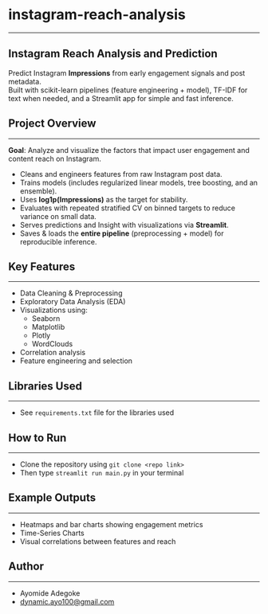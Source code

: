 # instagram-reach-analysis
---
##  Instagram Reach Analysis and Prediction

Predict Instagram **Impressions** from early engagement signals and post metadata.  
Built with scikit-learn pipelines (feature engineering + model), TF-IDF for text when needed, and a Streamlit app for simple and fast inference.

## Project Overview
---
**Goal**: Analyze and visualize the factors that impact user engagement and content reach on Instagram.


- Cleans and engineers features from raw Instagram post data.
- Trains  models (includes regularized linear models, tree boosting, and an ensemble).
- Uses **log1p(Impressions)** as the target for stability.
- Evaluates with repeated stratified CV on binned targets to reduce variance on small data.
- Serves predictions and Insight with visualizations via **Streamlit**.
- Saves & loads the **entire pipeline** (preprocessing + model) for reproducible inference.


##  Key Features
---

- Data Cleaning & Preprocessing
- Exploratory Data Analysis (EDA)
- Visualizations using:
  - Seaborn
  - Matplotlib
  - Plotly
  - WordClouds
- Correlation analysis
- Feature engineering and selection

## Libraries Used
---

- See `requirements.txt` file for the libraries used 



## How to Run
---

- Clone the repository using `git clone <repo link>`
- Then type `streamlit run main.py` in your terminal


##  Example Outputs
---

- Heatmaps and bar charts showing engagement metrics
- Time-Series Charts
- Visual correlations between features and reach

##  Author
---

- Ayomide Adegoke
- dynamic.ayo100@gmail.com






